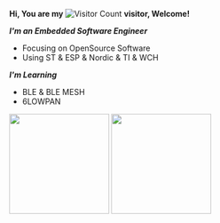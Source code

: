 
**Hi, You are my** ![Visitor Count](https://profile-counter.glitch.me/smartmx/count.svg) **visitor, Welcome!**

***I'm an Embedded Software Engineer***

* Focusing on OpenSource Software
* Using ST & ESP & Nordic & TI & WCH

***I'm Learning***

* BLE & BLE MESH
* 6LOWPAN

<div align="left">
<img src="https://github-readme-stats.vercel.app/api?username=smartmx&show_icons=true&icon_color=CE1D2D&text_color=718096&bg_color=ffffff&layout=compact" height="180" />
<img src="https://github-readme-stats.vercel.app/api/top-langs/?username=smartmx&show_icons=true&theme=flag-india&layout=compact" height="180" />
</div>

